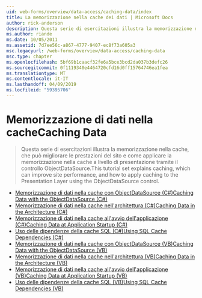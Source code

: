 ```yaml
---
uid: web-forms/overview/data-access/caching-data/index
title: La memorizzazione nella cache dei dati | Microsoft Docs
author: rick-anderson
description: Questa serie di esercitazioni illustra la memorizzazione nella cache, che può migliorare le prestazioni del sito e come applicare la memorizzazione nella cache a livello di presentazione tramite il controllo ObjectDataSource...
ms.author: riande
ms.date: 10/05/2011
ms.assetid: 7d7ee56c-a867-4777-9407-ec8f73a605a3
msc.legacyurl: /web-forms/overview/data-access/caching-data
msc.type: chapter
ms.openlocfilehash: 5bf69b1caacf32fe6a5bce3bcd2da037b3defc26
ms.sourcegitcommit: 0f1119340e4464720cfd16d0ff15764746ea1fea
ms.translationtype: MT
ms.contentlocale: it-IT
ms.lasthandoff: 04/09/2019
ms.locfileid: "59395706"
---
```

# <a name="caching-data"></a><span data-ttu-id="512f2-103">Memorizzazione di dati nella cache</span><span class="sxs-lookup"><span data-stu-id="512f2-103">Caching Data</span></span>

> <span data-ttu-id="512f2-104">Questa serie di esercitazioni illustra la memorizzazione nella cache, che può migliorare le prestazioni del sito e come applicare la memorizzazione nella cache a livello di presentazione tramite il controllo ObjectDataSource.</span><span class="sxs-lookup"><span data-stu-id="512f2-104">This tutorial set explains caching, which can improve site performance, and how to apply caching to the Presentation Layer using the ObjectDataSource control.</span></span>


- [<span data-ttu-id="512f2-105">Memorizzazione di dati nella cache con ObjectDataSource (C#)</span><span class="sxs-lookup"><span data-stu-id="512f2-105">Caching Data with the ObjectDataSource (C#)</span></span>](caching-data-with-the-objectdatasource-cs.md)
- [<span data-ttu-id="512f2-106">Memorizzazione di dati nella cache nell'architettura (C#)</span><span class="sxs-lookup"><span data-stu-id="512f2-106">Caching Data in the Architecture (C#)</span></span>](caching-data-in-the-architecture-cs.md)
- [<span data-ttu-id="512f2-107">Memorizzazione di dati nella cache all'avvio dell'applicazione (C#)</span><span class="sxs-lookup"><span data-stu-id="512f2-107">Caching Data at Application Startup (C#)</span></span>](caching-data-at-application-startup-cs.md)
- [<span data-ttu-id="512f2-108">Uso delle dipendenze della cache SQL (C#)</span><span class="sxs-lookup"><span data-stu-id="512f2-108">Using SQL Cache Dependencies (C#)</span></span>](using-sql-cache-dependencies-cs.md)
- [<span data-ttu-id="512f2-109">Memorizzazione di dati nella cache con ObjectDataSource (VB)</span><span class="sxs-lookup"><span data-stu-id="512f2-109">Caching Data with the ObjectDataSource (VB)</span></span>](caching-data-with-the-objectdatasource-vb.md)
- [<span data-ttu-id="512f2-110">Memorizzazione di dati nella cache nell'architettura (VB)</span><span class="sxs-lookup"><span data-stu-id="512f2-110">Caching Data in the Architecture (VB)</span></span>](caching-data-in-the-architecture-vb.md)
- [<span data-ttu-id="512f2-111">Memorizzazione di dati nella cache all'avvio dell'applicazione (VB)</span><span class="sxs-lookup"><span data-stu-id="512f2-111">Caching Data at Application Startup (VB)</span></span>](caching-data-at-application-startup-vb.md)
- [<span data-ttu-id="512f2-112">Uso delle dipendenze della cache SQL (VB)</span><span class="sxs-lookup"><span data-stu-id="512f2-112">Using SQL Cache Dependencies (VB)</span></span>](using-sql-cache-dependencies-vb.md)
